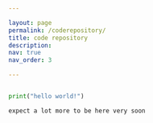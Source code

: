 ```yaml
---

layout: page
permalink: /coderepository/
title: code repository
description: 
nav: true
nav_order: 3

---
```


```python

print("hello world!")

```

`expect a lot more to be here very soon`